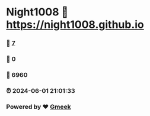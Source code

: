 # Night1008 :link: https://night1008.github.io 
### :page_facing_up: [7](https://night1008.github.io/tag.html) 
### :speech_balloon: 0 
### :hibiscus: 6960 
### :alarm_clock: 2024-06-01 21:01:33 
### Powered by :heart: [Gmeek](https://github.com/Meekdai/Gmeek)
